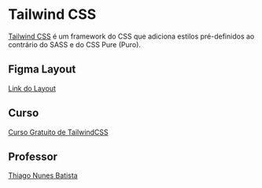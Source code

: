 # Tailwind CSS  
[Tailwind CSS](#tailwind-css) é um framework do CSS que adiciona estilos pré-definidos ao contrário do SASS e do CSS Pure (Puro).  

## Figma Layout  
[Link do Layout](https://www.figma.com/community/file/827585162030328694/figmaland-business-landing-page)  

## Curso  
[Curso Gratuito de TailwindCSS](https://www.youtube.com/playlist?list=PL_m43UlJFjF5umRjQW1eaLgJmsEpF_Q2E)  

## Professor  
[Thiago Nunes Batista](https://github.com/thiagonunesbatista/)